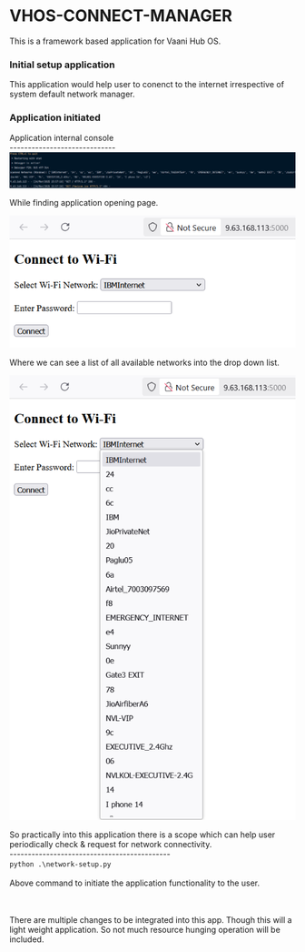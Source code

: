 # VHOS-CONNECT-MANAGER
This is a framework based application for Vaani Hub OS. 

<h3>Initial setup application</h3>
This application would help user to conenct to the internet irrespective of system default network manager.

<h3> Application initiated</h3>
Application internal console
<br>-----------------------------</br>

<img alt="img.png" src="media/img.png"/>

While finding application opening page.

<img alt="img_1.png" src="media/img_1.png"/>

Where we can see a list of all available networks into the drop down list.

<img alt="img_2.png" src="media/img_2.png"/>

So practically into this application there is a scope which can help user periodically check & request for network connectivity. 
<br>--------------------------------------------</br>
```python .\network-setup.py```
<br></br>
Above command to initiate the application functionality to the user. 

<br></br>
There are multiple changes to be integrated into this app. Though this will a light weight application. So not much resource hunging operation will be included. 

